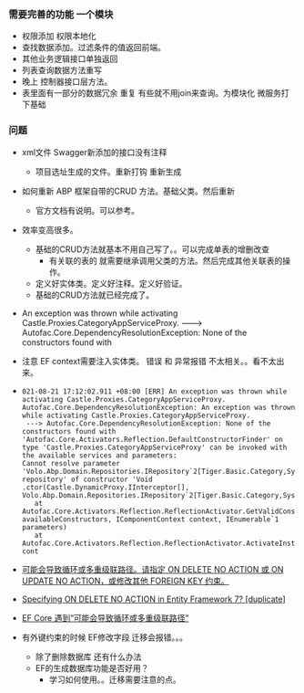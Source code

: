 ### 需要完善的功能 一个模块

- 权限添加 权限本地化
- 查找数据添加。过滤条件的值返回前端。
- 其他业务逻辑接口单独返回
- 列表查询数据方法重写
- 晚上 控制器接口层方法。
- 表里面有一部分的数据冗余 重复 有些就不用join来查询。为模块化 微服务打下基础





### 问题

- xml文件  Swagger新添加的接口没有注释 
  
  - 项目选址生成的文件。重新打钩 重新生成
- 如何重新 ABP 框架自带的CRUD 方法。基础父类。然后重新
  
  - 官方文档有说明。可以参考。
- 效率变高很多。
  - 基础的CRUD方法就基本不用自己写了。。可以完成单表的增删改查
    - 有关联的表的 就需要继承调用父类的方法。然后完成其他关联表的操作。
  - 定义好实体类。定义好注释。定义好验证。
  - 基础的CRUD方法就已经完成了。
- An exception was thrown while activating Castle.Proxies.CategoryAppServiceProxy.
   ---> Autofac.Core.DependencyResolutionException: None of the constructors found with  
- 注意 EF context需要注入实体类。 错误 和 异常报错 不太相关。。看不太出来。

- ```
  021-08-21 17:12:02.911 +08:00 [ERR] An exception was thrown while activating Castle.Proxies.CategoryAppServiceProxy.
  Autofac.Core.DependencyResolutionException: An exception was thrown while activating Castle.Proxies.CategoryAppServiceProxy.
   ---> Autofac.Core.DependencyResolutionException: None of the constructors found with 'Autofac.Core.Activators.Reflection.DefaultConstructorFinder' on type 'Castle.Proxies.CategoryAppServiceProxy' can be invoked with the available services and parameters:
  Cannot resolve parameter 'Volo.Abp.Domain.Repositories.IRepository`2[Tiger.Basic.Category,System.Guid] repository' of constructor 'Void .ctor(Castle.DynamicProxy.IInterceptor[], Volo.Abp.Domain.Repositories.IRepository`2[Tiger.Basic.Category,System.Guid])'.
     at Autofac.Core.Activators.Reflection.ReflectionActivator.GetValidConstructorBindings(ConstructorInfo[] availableConstructors, IComponentContext context, IEnumerable`1 parameters)
     at Autofac.Core.Activators.Reflection.ReflectionActivator.ActivateInstance(IComponentContext cont
  ```

- [可能会导致循环或多重级联路径。请指定 ON DELETE NO ACTION 或 ON UPDATE NO ACTION，或修改其他 FOREIGN KEY 约束。](cnblogs.com/hao-1234-1234/p/8664922.html)
- [Specifying ON DELETE NO ACTION in Entity Framework 7? [duplicate]](https://stackoverflow.com/questions/34768976/specifying-on-delete-no-action-in-entity-framework-7)
- [EF Core 遇到“可能会导致循环或多重级联路径”](bbsmax.com/A/RnJWwOPoJq/)
- 有外键约束的时候 EF修改字段 迁移会报错。。。
  - 除了删除数据库 还有什么办法
  - EF的生成数据库功能是否好用？ 
    - 学习如何使用。。迁移需要注意的点。